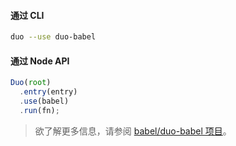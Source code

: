 #### 通过 CLI

```sh title="Shell"
duo --use duo-babel
```

#### 通过 Node API

```js title="JavaScript"
Duo(root)
  .entry(entry)
  .use(babel)
  .run(fn);
```

<blockquote class="alert alert--info">
  <p>
    欲了解更多信息，请参阅 <a href="https://github.com/babel/duo-babel">babel/duo-babel 项目</a>。
  </p>
</blockquote>

